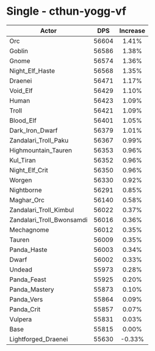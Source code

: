 # Single - cthun-yogg-vf
| Actor | DPS | Increase |
|---|:---:|:---:|
|Orc|56604|1.41%|
|Goblin|56586|1.38%|
|Gnome|56574|1.36%|
|Night_Elf_Haste|56568|1.35%|
|Draenei|56471|1.17%|
|Void_Elf|56429|1.10%|
|Human|56423|1.09%|
|Troll|56421|1.09%|
|Blood_Elf|56401|1.05%|
|Dark_Iron_Dwarf|56379|1.01%|
|Zandalari_Troll_Paku|56367|0.99%|
|Highmountain_Tauren|56353|0.96%|
|Kul_Tiran|56352|0.96%|
|Night_Elf_Crit|56350|0.96%|
|Worgen|56330|0.92%|
|Nightborne|56291|0.85%|
|Maghar_Orc|56140|0.58%|
|Zandalari_Troll_Kimbul|56022|0.37%|
|Zandalari_Troll_Bwonsamdi|56016|0.36%|
|Mechagnome|56012|0.35%|
|Tauren|56009|0.35%|
|Panda_Haste|56003|0.34%|
|Dwarf|56002|0.33%|
|Undead|55973|0.28%|
|Panda_Feast|55925|0.20%|
|Panda_Mastery|55873|0.10%|
|Panda_Vers|55864|0.09%|
|Panda_Crit|55857|0.07%|
|Vulpera|55831|0.03%|
|Base|55815|0.00%|
|Lightforged_Draenei|55630|-0.33%|
